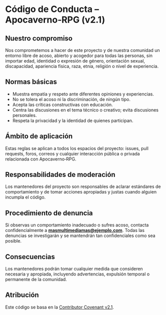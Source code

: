 # Código de Conducta – Apocaverno‑RPG (v2.1)

## Nuestro compromiso

Nos comprometemos a hacer de este proyecto y de nuestra comunidad un entorno libre
de acoso, abierto y acogedor para todas las personas, sin importar edad,
identidad o expresión de género, orientación sexual, discapacidad, apariencia
física, raza, etnia, religión o nivel de experiencia.

## Normas básicas

* Muestra empatía y respeto ante diferentes opiniones y experiencias.
* No se tolera el acoso ni la discriminación, de ningún tipo.
* Acepta las críticas constructivas con educación.
* Centra las discusiones en el tema técnico o creativo; evita discusiones
  personales.
* Respeta la privacidad y la identidad de quienes participan.

## Ámbito de aplicación

Estas reglas se aplican a todos los espacios del proyecto: issues, pull
requests, foros, correos y cualquier interacción pública o privada relacionada
con Apocaverno‑RPG.

## Responsabilidades de moderación

Los mantenedores del proyecto son responsables de aclarar estándares de
comportamiento y de tomar acciones apropiadas y justas cuando alguien incumpla
el código.

## Procedimiento de denuncia

Si observas un comportamiento inadecuado o sufres acoso, contacta
confidencialmente a **[masmultimediamas@ejemplo.com](mailto:manuelacevedosanchez@ejemplo.com)**. Todas las denuncias se
investigarán y se mantendrán tan confidenciales como sea posible.

## Consecuencias

Los mantenedores podrán tomar cualquier medida que consideren necesaria y
apropiada, incluyendo advertencias, expulsión temporal o permanente de la
comunidad.

## Atribución

Este código se basa en la [Contributor Covenant v2.1](https://www.contributor-covenant.org/).
